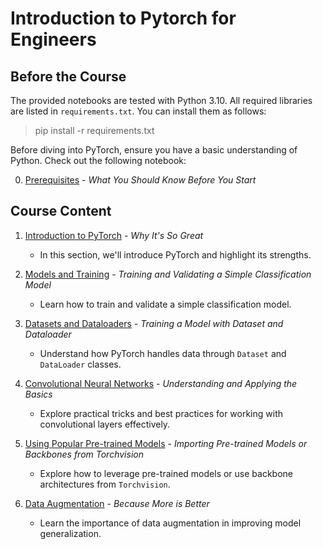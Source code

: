 # Introduction to Pytorch for Engineers

## Before the Course

The provided notebooks are tested with Python 3.10.
All required libraries are listed in `requirements.txt`. 
You can install them as follows:

> pip install -r requirements.txt

Before diving into PyTorch, ensure you have a basic understanding of Python.
Check out the following notebook:

0. [Prerequisites](resources/prerequisites.ipynb) - *What You Should Know Before You Start*
   
 ## Course Content

1. [Introduction to PyTorch](resources/introduction.ipynb) - *Why It's So Great*

   - In this section, we'll introduce PyTorch and highlight its strengths.

1. [Models and Training](resources/first_model.ipynb) - *Training and Validating a Simple Classification Model*  

   - Learn how to train and validate a simple classification model. 

1. [Datasets and Dataloaders](resources/dataloaders.ipynb) - *Training a Model with Dataset and Dataloader*  

   - Understand how PyTorch handles data through `Dataset` and `DataLoader` classes.

1. [Convolutional Neural Networks](resources/convolution.ipynb) - *Understanding and Applying the Basics*
   
   - Explore practical tricks and best practices for working with convolutional layers effectively.

1. [Using Popular Pre-trained Models](resources/popular_models.ipynb) - *Importing Pre-trained Models or Backbones from Torchvision*  
   
   - Explore how to leverage pre-trained models or use backbone architectures from `Torchvision`. 

1. [Data Augmentation](resources/augmentation.ipynb) - *Because More is Better*
   
   - Learn the importance of data augmentation in improving model generalization. 

